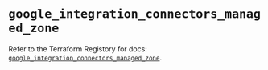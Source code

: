 # `google_integration_connectors_managed_zone`

Refer to the Terraform Registory for docs: [`google_integration_connectors_managed_zone`](https://registry.terraform.io/providers/hashicorp/google-beta/5.29.0/docs/resources/google_integration_connectors_managed_zone).

